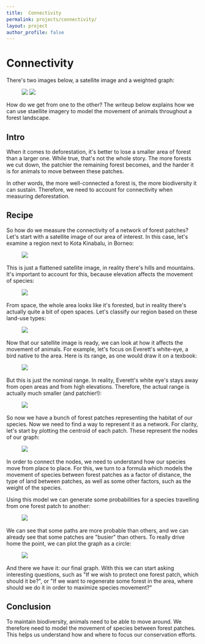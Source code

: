 ```yaml
---
title:  Connectivity
permalink: projects/connectivity/
layout: project
author_profile: false
---
```

# Connectivity

There's two images below, a satellite image and a weighted graph: 

<div class='side-by-side'>
<figure class="connectivity-image">
	    <img
	    data-src="/assets/images/projects/connectivity/borneo_zoom.svg"
	    src="/assets/images/projects/connectivity/borneo_zoom.svg">
	    <img
	    data-src="/assets/images/projects/connectivity/graph_circular.svg"
	    src="/assets/images/projects/connectivity/graph_circular.svg">
</figure>
</div>

How do we get from one to the other? The writeup below explains how we can use staellite imagery to model the movement of animals throughout a forest landscape.


## Intro
When it comes to deforestation, it's better to lose a smaller area of forest than a larger one. While true, that's not the whole story. The more forests we cut down, the patchier the remaining forest becomes, and the harder it is for animals to move between these patches.

In other words, the more well-connected a forest is, the more biodiversity it can sustain. Therefore, we need to account for connectivity when measuring deforestation.

## Recipe
So how do we measure the connectivity of a network of forest patches? Let's start with a satellite image of our area of interest. In this case, let's examine a region next to Kota Kinabalu, in Borneo:


<figure class="connectivity-image">
	    <img
	    data-src="/assets/images/projects/connectivity/borneo_zoom.svg"
	    src="/assets/images/projects/connectivity/borneo_zoom.svg">
</figure>

This is just a flattened satellite image, in reality there's hills and mountains. It's important to account for this, because elevation affects the movement of species:

<figure class="connectivity-image">
	    <img
	    data-src="/assets/images/projects/connectivity/with_elevation.svg"
	    src="/assets/images/projects/connectivity/with_elevation.svg">
</figure>

From space, the whole area looks like it's forested, but in reality there's actually quite a bit of open spaces. Let's classify our region based on these land-use types:

<figure class="connectivity-image">
	    <img
	    data-src="/assets/images/projects/connectivity/with_elevation_and_regions.svg"
	    src="/assets/images/projects/connectivity/with_elevation_and_regions.svg">
</figure>

Now that our satellite image is ready, we can look at how it affects the movement of animals. For example, let's focus on Everett's white-eye, a bird native to the area. Here is its range, as one would draw it on a texbook:

<figure class="connectivity-image">
	    <img
	    data-src="/assets/images/projects/connectivity/with_elevation_and_regions_and_range.svg"
	    src="/assets/images/projects/connectivity/with_elevation_and_regions_and_range.svg">
</figure>

But this is just the nominal range. In reality, Everett's white eye's stays away from open areas and from high elevations. Therefore, the actual range is actually much smaller (and patchier!):

<figure class="connectivity-image">
	    <img
	    data-src="/assets/images/projects/connectivity/habitat_with_elevation.svg"
	    src="/assets/images/projects/connectivity/habitat_with_elevation.svg">
</figure>

So now we have a bunch of forest patches representing the habitat of our species. Now we need to find a way to represent it as a network. For clarity, let's start by plotting the centroid of each patch. These represent the nodes of our graph: 

<figure class="connectivity-image">
	    <img
	    data-src="/assets/images/projects/connectivity/habitat_with_centroid.svg"
	    src="/assets/images/projects/connectivity/habitat_with_centroid.svg">
</figure>

In order to connect the nodes, we need to understand how our species move from place to place. For this, we turn to a formula which models the movement of species between forest patches as a factor of distance, the type of land between patches, as well as some other factors, such as the weight of the species.

Using this model we can generate some probabilities for a species travelling from one forest patch to another:

<figure class="connectivity-image">
	    <img
	    data-src="/assets/images/projects/connectivity/habitat_with_centroid_and_probs.svg"
	    src="/assets/images/projects/connectivity/habitat_with_centroid_and_probs.svg">
</figure>

We can see that some paths are more probable than others, and we can already see that some patches are "busier" than others. To really drive home the point, we can plot the graph as a circle:

<figure class="connectivity-image">
	    <img
	    data-src="/assets/images/projects/connectivity/graph_circular.svg"
	    src="/assets/images/projects/connectivity/graph_circular.svg">
</figure>

And there we have it: our final graph. With this we can start asking interesting questions, such as "If we wish to protect one forest patch, which should it be?", or "If we want to regenerate some forest in the area, where should we do it in order to maximize species movement?"

## Conclusion
To maintain biodiversity, animals need to be able to move around. We therefore need to model the movement of species between forest patches. This helps us understand how and where to focus our conservation efforts.